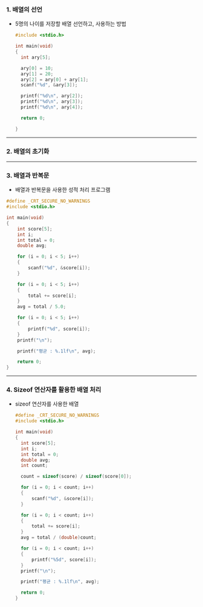 ### 1. 배열의 선언

* 5명의 나이를 저장할 배열 선언하고, 사용하는 방법

  ```c
  #include <stdio.h>
  
  int main(void)
  {
  	int ary[5];
  
  	ary[0] = 10;
  	ary[1] = 20;
  	ary[2] = ary[0] + ary[1];
  	scanf("%d", &ary[3]);
  
  	printf("%d\n", ary[2]);
  	printf("%d\n", ary[3]);
  	printf("%d\n", ary[4]);
  
  	return 0;
  
  }
  ```









---

### 2. 배열의 초기화













---

### 3. 배열과 반복문



* 배열과 반복문을 사용한 성적 처리 프로그램

```C
#define _CRT_SECURE_NO_WARNINGS
#include <stdio.h>

int main(void)
{
	int score[5];
	int i;
	int total = 0;
	double avg;

	for (i = 0; i < 5; i++)
	{
		scanf("%d", &score[i]);
	}

	for (i = 0; i < 5; i++)
	{
		total += score[i];
	}
	avg = total / 5.0;

	for (i = 0; i < 5; i++)
	{
		printf("%d", score[i]);
	}
	printf("\n");

	printf("평균 : %.1lf\n", avg);

	return 0;
}
```





---

### 4. Sizeof 연산자를 활용한 배열 처리





* sizeof 연산자를 사용한 배열

  ```c
  #define _CRT_SECURE_NO_WARNINGS
  #include <stdio.h>
  
  int main(void)
  {
  	int score[5];
  	int i;
  	int total = 0;
  	double avg;
  	int count;
  
  	count = sizeof(score) / sizeof(score[0]);
  
  	for (i = 0; i < count; i++)
  	{
  		scanf("%d", &score[i]);
  	}
  
  	for (i = 0; i < count; i++)
  	{
  		total += score[i];
  	}
  	avg = total / (double)count;
  
  	for (i = 0; i < count; i++)
  	{
  		printf("%5d", score[i]);
  	}
  	printf("\n");
  
  	printf("평균 : %.1lf\n", avg);
  
  	return 0;
  }
  ```

  
